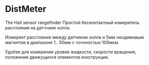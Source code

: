 # DistMeter
The Hall sensor rangefinder
Простой бесконтактный измеритель расстояния на датччике холла.

Измеряет расстояние между датчиком холла и 5мм неодимовым магнитом в диапазоне 1.. 50мм с точчностью 100мкм.

Удобен для измерения уровня жидкости, скорости вращения, положения движущихся элементов конструкции.
